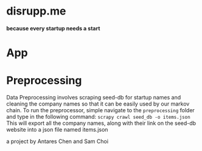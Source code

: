 # disrupp.me
#### because every startup needs a start


# App

# Preprocessing
Data Preprocessing involves scraping seed-db for startup names and cleaning the
company names so that it can be easily used by our markov chain. To run the
preprocessor, simple navigate to the `preprocessing` folder and type in the
following command: ```scrapy crawl seed_db -o items.json``` This will export
all the company names, along with their link on the seed-db website into a json
file named items.json

a project by Antares Chen and Sam Choi
